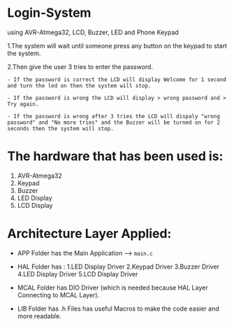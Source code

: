 # Login-System
using AVR-Atmega32, LCD, Buzzer, LED and Phone Keypad

1.The system will wait until someone press any button on the keypad to start the system.

2.Then give the user 3 tries to enter the password.

	- If the password is correct the LCD will display Welcome for 1 second and turn the led on then the system will stop.

	- If the password is wrong the LCD will display > wrong password and > Try again.
	
	- If the password is wrong after 3 tries the LCD will dispaly "wrong password" and "No more tries" and the Buzzer will be turned on for 2 seconds then the system will stop.


# The hardware that has been used is:  
1. AVR-Atmega32
2. Keypad
3. Buzzer
4. LED Display
5. LCD Display

# Architecture Layer Applied:

- APP Folder has the Main Application --> `main.c`
  
- HAL Folder has : 
1.LED Display Driver
2.Keypad Driver
3.Buzzer Driver
4.LED Display Driver
5.LCD Display Driver
       
- MCAL Folder has DIO Driver (which is needed because HAL Layer Connecting to MCAL Layer).
- LIB Folder has .h Files has useful Macros to make the code easier and more readable.
